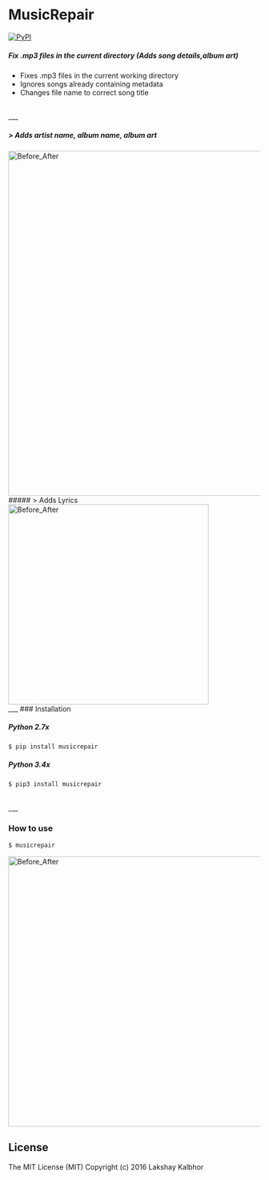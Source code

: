 # MusicRepair
[![PyPI](https://img.shields.io/pypi/pyversions/Django.svg)](https://pypi.python.org/pypi/musicrepair)
##### Fix .mp3 files in the current directory (Adds song details,album art)

* Fixes .mp3 files in the current working directory
* Ignores songs already containing metadata
* Changes file name to correct song title

<br>
___

##### > Adds artist name, album name, album art
<img src="https://s19.postimg.org/tll7uil4j/Before_After.png" alt="Before_After" style="width: 689px;"/>

<br>
##### > Adds Lyrics
<img src="https://s19.postimg.org/3rbf4ql4j/Screen_Shot_2016_11_28_at_2_37_00_AM.png" alt="Before_After" style="height: 400px;"/>

<br>
___
### Installation

##### Python 2.7x
```sh
$ pip install musicrepair
```

##### Python 3.4x
```sh
$ pip3 install musicrepair
```
<br>
___

### How to use
```sh
$ musicrepair
```

<img src="https://s19.postimg.org/vspgifqer/ezgif_com_34cbcee901.gif" alt="Before_After" style="width: 540px;"/>


License
----
The MIT License (MIT)
Copyright (c) 2016 Lakshay Kalbhor



